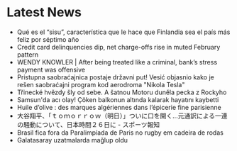 # Latest News
-  Qué es el “sisu”, característica que le hace que Finlandia sea el país más feliz por séptimo año
-  Credit card delinquencies dip, net charge-offs rise in muted February pattern
-  WENDY KNOWLER | After being treated like a criminal, bank’s stress payment was offensive
-  Pristupna saobraćajnica postaje državni put! Vesić objasnio kako je rešen saobraćajni program kod aerodroma "Nikola Tesla"
-  Třinecké hvězdy šly od sebe. A šatnou Motoru duněla pecka z Rockyho
-  Samsun'da acı olay! Çöken balkonun altında kalarak hayatını kaybetti
-  Huile d’olive : des marques algériennes dans l’épicerie fine parisienne
-  大谷翔平、「ｔｏｍｏｒｒｏｗ（明日）」ついに口を開く…元通訳による一連の騒動について、日本時間２６日に - スポーツ報知
-  Brasil fica fora da Paralimpíada de Paris no rugby em cadeira de rodas
-  Galatasaray uzatmalarda mağlup oldu
